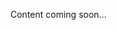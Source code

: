 <!--<meta>
{
    "title":"Overview",
    "description":"Learn more about Advanced Network at Packet",
    "date": "09/20/2019",
    "tag":["Network", "Advanced Network"]
}
</meta>-->
Content coming soon...
